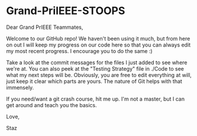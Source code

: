 # Grand-PriIEEE-STOOPS

Dear Grand PrIEEE Teammates,

Welcome to our GitHub repo! We haven't been using it much, but from here on out I will keep my progress on our code here so that you can always edit my most recent progress. I encourage you to do the same :)

Take a look at the commit messages for the files I just added to see where we're at. You can also peek at the "Testing Strategy" file in ./Code to see what my next steps will be. Obviously, you are free to edit everything at will, just keep it clear which parts are yours. The nature of Git helps with that immensely.

If you need/want a git crash course, hit me up. I'm not a master, but I can get around and teach you the basics.

Love,

Staz

